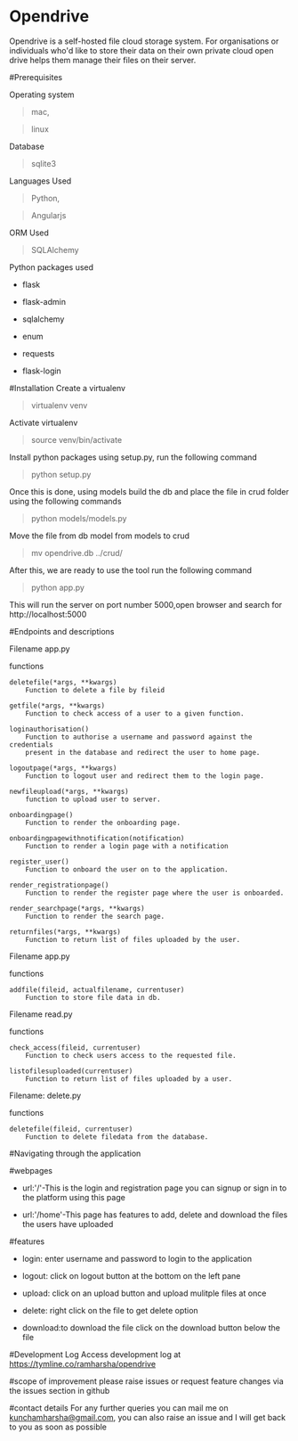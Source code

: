 # Opendrive
Opendrive is a self-hosted file cloud storage system. For organisations or individuals who'd like to store their data on their own private cloud open drive helps them manage their files on their server. 

#Prerequisites

Operating system
>mac,

>linux

Database
>sqlite3

Languages Used
>Python,

>Angularjs

ORM Used
>SQLAlchemy

Python packages used

* flask

* flask-admin

* sqlalchemy

* enum

* requests

* flask-login


#Installation 
Create a virtualenv

>virtualenv venv

Activate virtualenv

>source venv/bin/activate

Install python packages using setup.py, run the following command

>python setup.py

Once this is done, using models build the db and place the file in crud folder using the following commands

>python models/models.py

Move the file from db model from models to crud

>mv opendrive.db ../crud/

After this, we are ready to use the tool run the following command

>python app.py

This will run the server on port number 5000,open browser and search for http://localhost:5000 


#Endpoints and descriptions

Filename app.py

functions

    deletefile(*args, **kwargs)
        Function to delete a file by fileid

    getfile(*args, **kwargs)
        Function to check access of a user to a given function.

    loginauthorisation()
        Function to authorise a username and password against the credentials
        present in the database and redirect the user to home page.

    logoutpage(*args, **kwargs)
        Function to logout user and redirect them to the login page.

    newfileupload(*args, **kwargs)
        function to upload user to server.

    onboardingpage()
        Function to render the onboarding page.

    onboardingpagewithnotification(notification)
        Function to render a login page with a notification

    register_user()
        Function to onboard the user on to the application.

    render_registrationpage()
        Function to render the register page where the user is onboarded.

    render_searchpage(*args, **kwargs)
        Function to render the search page.

    returnfiles(*args, **kwargs)
        Function to return list of files uploaded by the user.

Filename app.py

functions

    addfile(fileid, actualfilename, currentuser)
        Function to store file data in db.


Filename read.py

functions

    check_access(fileid, currentuser)
        Function to check users access to the requested file.

    listofilesuploaded(currentuser)
        Function to return list of files uploaded by a user.

Filename: delete.py

functions

    deletefile(fileid, currentuser)
        Function to delete filedata from the database.


#Navigating through the application

#webpages

* url:'/'-This is the login and registration page you can signup or sign in to the platform using this page

* url:'/home'-This page has features to add, delete and download the files the users have uploaded

#features

* login: enter username and password to login to the application

* logout: click on logout button at the bottom on the left pane

* upload: click on an upload button and upload mulitple files at once

* delete: right click on the file to get delete option

* download:to download the file click on the download button below the file


#Development Log
Access development log at https://tymline.co/ramharsha/opendrive

#scope of improvement
please raise issues or request feature changes via the issues section in github

#contact details
For any further queries you can mail me on kunchamharsha@gmail.com,
you can also raise an issue and I will get back to you as soon as possible
